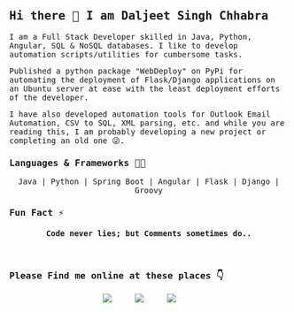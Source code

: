 <samp>

## Hi there 👋  I am Daljeet Singh Chhabra

I am a Full Stack Developer skilled in Java, Python, Angular, SQL & NoSQL databases. I like to develop automation scripts/utilities for cumbersome tasks.

Published a python package "WebDeploy" on PyPi for automating the deployment of Flask/Django applications on an Ubuntu server at ease with the least deployment efforts of the developer.

I have also developed automation tools for Outlook Email Automation, CSV to SQL, XML parsing, etc. and while you are reading this, I am probably developing a new project or completing an old one 😜.

### Languages & Frameworks 👨‍💻

<p align="center"> Java | Python | Spring Boot | Angular | Flask | Django | Groovy</p> 

### Fun Fact ⚡

<h4 align="center"> Code never lies; but Comments sometimes do.. </h4> <br>

### Please Find me online at these places 👇

<p align="center">
    <a target="_blank"href="https://twitter.com/iDaljeetSingh"><img src="https://img.icons8.com/fluent/50/000000/twitter.png" /></a>&nbsp;&nbsp;&nbsp;&nbsp;
    <a target="_blank"href="https://linkedin.com/in/iDaljeetSingh"><img src="https://img.icons8.com/color/50/000000/linkedin.png" /></a>&nbsp;&nbsp;&nbsp;&nbsp;
    <a target="_blank"href="https://medium.com/@iDaljeetSingh"><img src="https://img.icons8.com/ios-filled/50/000000/medium-new.png" /></a>&nbsp;&nbsp;&nbsp;&nbsp;
</p>
</samp>
